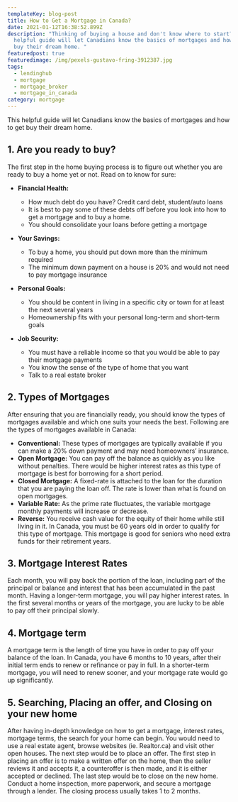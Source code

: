 ```yaml
---
templateKey: blog-post
title: How to Get a Mortgage in Canada?
date: 2021-01-12T16:38:52.899Z
description: "Thinking of buying a house and don't know where to start? This
  helpful guide will let Canadians know the basics of mortgages and how to get
  buy their dream home. "
featuredpost: true
featuredimage: /img/pexels-gustavo-fring-3912387.jpg
tags:
  - lendinghub
  - mortgage
  - mortgage_broker
  - mortgage_in_canada
category: mortgage
---
```

This helpful guide will let Canadians know the basics of mortgages and how to get buy their dream home.

## 1. Are you ready to buy?

The first step in the home buying process is to figure out whether you are ready to buy a home yet or not. Read on to know for sure:

* **Financial Health:**

  * How much debt do you have? Credit card debt, student/auto loans
  * It is best to pay some of these debts off before you look into how to get a mortgage and to buy a home.
  * You should consolidate your loans before getting a mortgage
* **Your Savings:**

  * To buy a home, you should put down more than the minimum required
  * The minimum down payment on a house is 20% and would not need to pay mortgage insurance
* **Personal Goals:**

  * You should be content in living in a specific city or town for at least the next several years
  * Homeownership fits with your personal long-term and short-term goals
* **Job Security:**

  * You must have a reliable income so that you would be able to pay their mortgage payments
  * You know the sense of the type of home that you want
  * Talk to a real estate broker

## **2. Types of Mortgages**

After ensuring that you are financially ready, you should know the types of mortgages available and which one suits your needs the best. Following are the types of mortgages available in Canada:

* **Conventional:** These types of mortgages are typically available if you can make a 20% down payment and may need homeowners’ insurance.
* **Open Mortgage:** You can pay off the balance as quickly as you like without penalties. There would be higher interest rates as this type of mortgage is best for borrowing for a short period.
* **Closed Mortgage:** A fixed-rate is attached to the loan for the duration that you are paying the loan off. The rate is lower than what is found on open mortgages.
* **Variable Rate:** As the prime rate fluctuates, the variable mortgage monthly payments will increase or decrease.
* **Reverse:** You receive cash value for the equity of their home while still living in it. In Canada, you must be 60 years old in order to qualify for this type of mortgage. This mortgage is good for seniors who need extra funds for their retirement years.

## **3. Mortgage Interest Rates**

Each month, you will pay back the portion of the loan, including part of the principal or balance and interest that has been accumulated in the past month. Having a longer-term mortgage, you will pay higher interest rates. In the first several months or years of the mortgage, you are lucky to be able to pay off their principal slowly.

## **4. Mortgage term**

A mortgage term is the length of time you have in order to pay off your balance of the loan. In Canada, you have 6 months to 10 years, after their initial term ends to renew or refinance or pay in full. In a shorter-term mortgage, you will need to renew sooner, and your mortgage rate would go up significantly.

## **5. Searching, Placing an offer, and Closing on your new home**

After having in-depth knowledge on how to get a mortgage, interest rates, mortgage terms, the search for your home can begin. You would need to use a real estate agent, browse websites (ie. Realtor.ca) and visit other open houses. The next step would be to place an offer. The first step in placing an offer is to make a written offer on the home, then the seller reviews it and accepts it, a counteroffer is then made, and it is either accepted or declined. The last step would be to close on the new home. Conduct a home inspection, more paperwork, and secure a mortgage through a lender. The closing process usually takes 1 to 2 months.